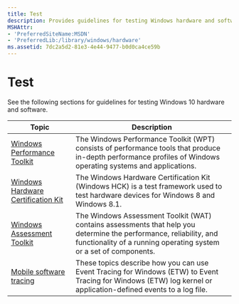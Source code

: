 ```yaml
---
title: Test
description: Provides guidelines for testing Windows hardware and software.
MSHAttr:
- 'PreferredSiteName:MSDN'
- 'PreferredLib:/library/windows/hardware'
ms.assetid: 7dc2a5d2-81e3-4e44-9477-b0d0ca4ce59b
---
```


# Test

See the following sections for guidelines for testing Windows 10 hardware and software.

| Topic                                               | Description                                                                                                                                                                             |
|-----------------------------------------------------|-----------------------------------------------------------------------------------------------------------------------------------------------------------------------------------------|
| [Windows Performance Toolkit](wpt/index.md)         | The Windows Performance Toolkit (WPT) consists of performance tools that produce in-depth performance profiles of Windows operating systems and applications.                           |
| [Windows Hardware Certification Kit](hck/index.md)  | The Windows Hardware Certification Kit (Windows HCK) is a test framework used to test hardware devices for Windows 8 and Windows 8.1.                                                   |
| [Windows Assessment Toolkit](assessments/index.md)  | The Windows Assessment Toolkit (WAT) contains assessments that help you determine the performance, reliability, and functionality of a running operating system or a set of components. |
| [Mobile software tracing](mobile-tracing/index.md)  | These topics describe how you can use Event Tracing for Windows (ETW) to Event Tracing for Windows (ETW) log kernel or application-defined events to a log file.                        |